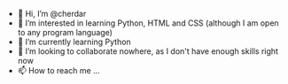 - 👋 Hi, I’m @cherdar
- 👀 I’m interested in learning Python, HTML and CSS (although I am open to any program language)
- 🌱 I’m currently learning Python
- 💞️ I’m looking to collaborate nowhere, as I don't have enough skills right now
- 📫 How to reach me ...

<!---
cherdar/cherdar is a ✨ special ✨ repository because its `README.md` (this file) appears on your GitHub profile.
You can click the Preview link to take a look at your changes.
--->
